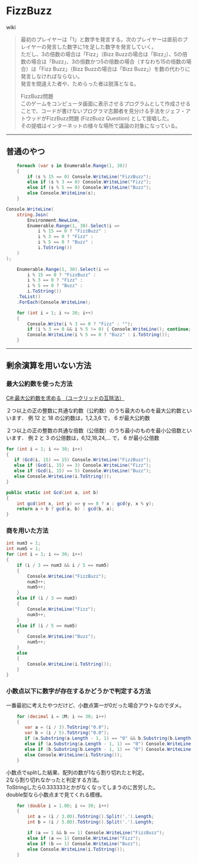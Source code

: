 
# FizzBuzz

wiki
>最初のプレイヤーは「1」と数字を発言する。次のプレイヤーは直前のプレイヤーの発言した数字に1を足した数字を発言していく。  
ただし、3の倍数の場合は「Fizz」（Bizz Buzzの場合は「Bizz」）、5の倍数の場合は「Buzz」、3の倍数かつ5の倍数の場合（すなわち15の倍数の場合）は「Fizz Buzz」（Bizz Buzzの場合は「Bizz Buzz」）を数の代わりに発言しなければならない。  
>発言を間違えた者や、ためらった者は脱落となる。  
>
>FizzBuzz問題  
>このゲームをコンピュータ画面に表示させるプログラムとして作成させることで、コードが書けないプログラマ志願者を見分ける手法をジェフ・アトウッドがFizzBuzz問題 (FizzBuzz Question) として提唱した。  
>その提唱はインターネットの様々な場所で議論の対象になっている。  

---

## 普通のやつ

``` C# : 一番最初に自分が考えたやつ
    foreach (var s in Enumerable.Range(1, 30))
    {
        if (s % 15 == 0) Console.WriteLine("FizzBuzz");
        else if (s % 3 == 0) Console.WriteLine("Fizz");
        else if (s % 5 == 0) Console.WriteLine("Buzz");
        else Console.WriteLine(s);
    }
```

``` C# : 次に思いついたやつ
Console.WriteLine(
    string.Join(
        Environment.NewLine,
        Enumerable.Range(1, 30).Select(i =>
            i % 15 == 0 ? "FizzBuzz" :
            i % 3 == 0 ? "Fizz" :
            i % 5 == 0 ? "Buzz" :
            i.ToString())
    )
);
```

``` C# : https://codereview.stackexchange.com/questions/49058/single-line-fizzbuzz-solution-in-linq
    Enumerable.Range(1, 30).Select(i =>
        i % 15 == 0 ? "FizzBuzz" :
        i % 3 == 0 ? "Fizz" :
        i % 5 == 0 ? "Buzz" :
        i.ToString())
    .ToList()
    .ForEach(Console.WriteLine);
```

``` C# : https://unity-indie-dou.hatenablog.com/entry/2017/08/23/080000
    for (int i = 1; i <= 30; i++)
    {
        Console.Write(i % 3 == 0 ? "Fizz" : "");
        if (i % 3 == 0 && i % 5 != 0) { Console.WriteLine(); continue; }
        Console.WriteLine(i % 5 == 0 ? "Buzz" : i.ToString());
    }
```

---

## 剰余演算を用いない方法

### 最大公約数を使った方法

[C#:最大公約数を求める （ユークリッドの互除法）](https://qiita.com/gushwell/items/e9614b4ac2bea3fc6486)  

２つ以上の正の整数に共通な約数（公約数）のうち最大のものを最大公約数といいます．
例 12 と 18 の公約数は，1,2,3,6 で， 6 が最大公約数

２つ以上の正の整数の共通な倍数（公倍数）のうち最小のものを最小公倍数といいます．
例 2 と 3 の公倍数は，6,12,18,24,... で， 6 が最小公倍数

``` C# : 最大公約数で判定する方法
for (int i = 1; i <= 30; i++)
{
   if (Gcd(i, 15) == 15) Console.WriteLine("FizzBuzz");
   else if (Gcd(i, 15) == 3) Console.WriteLine("Fizz");
   else if (Gcd(i, 15) == 5) Console.WriteLine("Buzz");
   else Console.WriteLine(i.ToString());
}

public static int Gcd(int a, int b)
{
    int gcd(int x, int y) => y == 0 ? x : gcd(y, x % y);
    return a > b ? gcd(a, b) : gcd(b, a);
}
```

### 商を用いた方法

``` C# : https://739j.hatenablog.com/entry/2015/03/15/183519
int num3 = 1;
int num5 = 1;
for (int i = 1; i <= 30; i++)
{
    if (i / 3 == num3 && i / 5 == num5)
    {
        Console.WriteLine("FizzBuzz");
        num3++;
        num5++;
    }
    else if (i / 3 == num3)
    {
        Console.WriteLine("Fizz");
        num3++;
    }
    else if (i / 5 == num5)
    {
        Console.WriteLine("Buzz");
        num5++;
    }
    else
    {
        Console.WriteLine(i.ToString());
    }
}
```

### 小数点以下に数字が存在するかどうかで判定する方法

一番最初に考えたやつだけど、小数点第一が0だった場合アウトなのでダメ。

``` C#
    for (decimal i = 1M; i <= 30; i++)
    {
       var a = (i / 3).ToString("0.0");
       var b = (i / 5).ToString("0.0");
       if (a.Substring(a.Length - 1, 1) == "0" && b.Substring(b.Length - 1, 1) == "0") Console.WriteLine("FizzBuzz");
       else if (a.Substring(a.Length - 1, 1) == "0") Console.WriteLine("Fizz");
       else if (b.Substring(b.Length - 1, 1) == "0") Console.WriteLine("Buzz");
       else Console.WriteLine(i.ToString());
    }
```

小数点でsplitした結果、配列の数が1なら割り切れたと判定。  
2なら割り切れなかったと判定する方法。  
ToStringしたら0.333333とかがなくなってしまうのに苦労した。  
double型なら小数点まで見てくれる模様。  

``` C#
    for (double i = 1.0D; i <= 30; i++)
    {
        int a = (i / 3.0D).ToString().Split('.').Length;
        int b = (i / 5.0D).ToString().Split('.').Length;

        if (a == 1 && b == 1) Console.WriteLine("FizzBuzz");
        else if (a == 1) Console.WriteLine("Fizz");
        else if (b == 1) Console.WriteLine("Buzz");
        else Console.WriteLine(i.ToString());
    }
```
